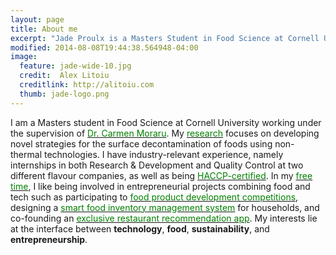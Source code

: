 ```yaml
---
layout: page
title: About me
excerpt: "Jade Proulx is a Masters Student in Food Science at Cornell University."
modified: 2014-08-08T19:44:38.564948-04:00
image: 
  feature: jade-wide-10.jpg
  credit:  Alex Litoiu 
  creditlink: http://alitoiu.com 
  thumb: jade-logo.png
---
```


I am a Masters student in Food Science at Cornell University working under the supervision of <a href="http://blogs.cornell.edu/morarulab/"><span style="color:green">Dr. Carmen Moraru</span></a>. My <a href="http://www.jadeproulx.com/research"><span style="color:green">research</span></a> focuses on developing novel strategies for the surface decontamination of foods using non-thermal technologies. I have industry-relevant experience, namely internships in both Research & Development and Quality Control at two different flavour companies, as well as being <a href="https://dl.dropboxusercontent.com/u/51364198/HACCP-certificate.jpg"><span style="color:green">HACCP-certified</span></a>. In my <a href="http://jadeproulx.com/freetime"><span style="color:green">free time</span></a>, I like being involved in entrepreneurial projects combining food and tech such as participating to <a href= "http://jadeproulx.com/freetime/popples"><span style="color:green">food product development competitions</span></a>, designing a <a href="http://jadeproulx.com/freetime/TFF"><span style="color:green">smart food inventory management system</span></a> for households, and co-founding an <a href="http://jadeproulx.com/freetime/Atlus"><span style="color:green">exclusive restaurant recommendation app</span></a>. My interests lie at the interface between <strong>technology</strong>, <strong>food</strong>, <strong>sustainability</strong>, and <strong>entrepreneurship</strong>.

